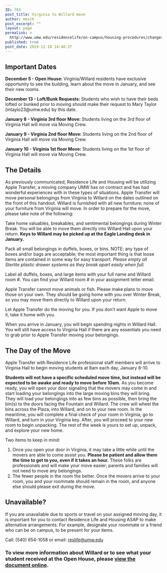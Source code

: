 ```yaml
---
ID: 783
post_title: Virginia to Willard move
author: mesch
post_excerpt: ""
layout: page
permalink: >
  http://www.umw.edu/residencelife/on-campus/housing-procedures/changes/willardmoves/
published: true
post_date: 2019-12-18 14:48:37
---
```

<h2 class="p1">Important Dates</h2>
<p class="p3"><b>December 5 - Open House: </b>Virginia/Willard residents have exclusive opportunity to see the building, learn about the move in January, and see their new rooms.</p>
<p class="p3"><b>December 13 - Loft/Bunk Requests: </b>Students who wish to have their beds lofted or bunked prior to moving should make their request to Mary Taylor (mtaylo23@umw.edu) by this date.</p>
<p class="p3"><b>January 8 - Virginia 3rd floor Move: </b>Students living on the 3rd floor of Virginia Hall will move via Moving Crew.</p>
<p class="p3"><b>January 9 - Virginia 2nd floor Move: </b>Students living on the 2nd floor of Virginia Hall will move via Moving Crew.</p>
<p class="p3"><b>January 10 - Virginia 1st floor Move: </b>Students living on the 1st floor of Virginia Hall will move via Moving Crew.</p>

<h2 class="p1">The Details</h2>
<p class="p3">As previously communicated, Residence Life and Housing will be utilizing Apple Transfer, a moving company UMW has on contract and has had wonderful experiences with in these types of situations. Apple Transfer will move personal belongings from Virginia to Willard on the dates outlined on the front of this handout. Willard is furnished with all new furniture; none of your furniture from Virginia will move. In order to prepare for the move, please take note of the following:</p>
<p class="p5">Take home valuables, breakables, and sentimental belongings during Winter Break. You will be able to move them directly into Willard Hall upon your return. <b>Keys to Willard may be picked up at the Eagle Landing desk in January.</b></p>
<p class="p5">Pack all small belongings in duffels, boxes, or bins. NOTE: any type of boxes and/or bags are acceptable; the most important thing is that loose items are contained in some way for easy transport. <i>Please empty all Sterlite plastic drawer systems as they break apart easily when full.</i></p>
<p class="p5">Label all duffels, boxes, and large items with your full name and Willard room #. You can find your Willard room # in your assignment letter email.</p>
<p class="p5">Apple Transfer cannot move animals or fish. Please make plans to move those on your own. They should be going home with you over Winter Break, so you may move them directly to Willard upon your return.</p>
<p class="p5">Let Apple Transfer do the moving for you. If you don’t want Apple to move it, take it home with you.</p>
<p class="p5">When you arrive in January, you will begin spending nights in Willard Hall. You will still have access to Virginia Hall if there are any essentials you need to grab prior to Apple Transfer moving your belongings.</p>

<h2 class="p1">The Day of the Move</h2>
<p class="p3">Apple Transfer with Residence Life professional staff members will arrive to Virginia Hall to begin moving students at 8am each day, January 8-10.</p>
<p class="p3"><b>Students will not have a specific scheduled move time, but instead will be expected to be awake and ready to move before 10am.</b> As you become ready, you will open your door signaling that the movers may come in and start loading your belongings into the large moving bins they will bring. They will load your belongings into as few bins as possible, then bring the bin(s) to the doors facing the Fountain and Willard. The crew will wheel the bins across the Plaza, into Willard, and on to your new room. In the meantime, you will complete a final check of your room in Virginia, go to Willard, and turn in your Virginia key. After, you will proceed to your new room to begin unpacking. The rest of the week is yours to set up, unpack, and explore your new home.</p>
<p class="p3">Two items to keep in mind:</p>

<ol>
 	<li class="p5">Once you open your door in Virginia, it may take a little while until the movers are able to come assist you. <b>Please be patient and allow them the time to get to you, even if it takes an hour.</b> These folks are professionals and will make your move easier; parents and families will not need to move any belongings.</li>
 	<li class="p5">The fewer people in the room the better. Once the movers arrive to your room, you and your roommate should remain in the room, and anyone else should please exit during the move.</li>
</ol>
<h2 class="p1">Unavailable?</h2>
<p class="p2">If you are unavailable due to sports or travel on your assigned moving day, it is important for you to contact Residence Life and Housing ASAP to make alternative arrangements. For example, designate your roommate or a friend who can be on campus, to be present for your items.</p>
<p class="p2">Call: (540) 654-1058 or email: <a href="mailto:reslife@umw.edu">reslife@umw.edu</a></p>

<h3>To view more information about Willard or to see what your student received at the Open House, please <a href="http://www.umw.edu/residencelife/wp-content/uploads/sites/30/2019/12/Open-House-for-web.pdf">view the document online</a>.</h3>